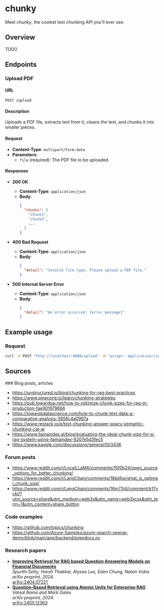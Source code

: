 # chunky
Meet *chunky*, the coolest text chunking API you'll ever use.

## Overview
TODO

## Endpoints

### Upload PDF

#### URL
`POST /upload`

#### Description
Uploads a PDF file, extracts text from it, cleans the text, and chunks it into smaller pieces.

#### Request
- **Content-Type**: `multipart/form-data`
- **Parameters**:
  - `file` (required): The PDF file to be uploaded.

#### Responses

- **200 OK**
  - **Content-Type**: `application/json`
  - **Body**:
    ```json
    {
      "chunks": [
        "chunk1",
        "chunk2",
        ...
      ]
    }
    ```

- **400 Bad Request**
  - **Content-Type**: `application/json`
  - **Body**:
    ```json
    {
      "detail": "Invalid file type. Please upload a PDF file."
    }
    ```

- **500 Internal Server Error**
  - **Content-Type**: `application/json`
  - **Body**:
    ```json
    {
      "detail": "An error occurred: {error_message}"
    }
    ```

## Example usage

### Request
```bash
curl -X POST "http://localhost:8000/upload" -H "accept: application/json" -H "Content-Type: multipart/form-data" -F "file=@path/to/your/file.pdf"
```

## Sources

### Blog posts, articles
- https://unstructured.io/blog/chunking-for-rag-best-practices
- https://www.pinecone.io/learn/chunking-strategies
- https://pub.towardsai.net/how-to-optimize-chunk-sizes-for-rag-in-production-fae9019796b6
- https://towardsdatascience.com/how-to-chunk-text-data-a-comparative-analysis-3858c4a0997a
- https://www.restack.io/p/text-chunking-answer-spacy-semantic-chunking-cat-ai
- https://www.llamaindex.ai/blog/evaluating-the-ideal-chunk-size-for-a-rag-system-using-llamaindex-6207e5d3fec5
- https://www.kaggle.com/discussions/general/503436

### Forum posts
- https://www.reddit.com/r/LocalLLaMA/comments/15f0b24/open_source_options_for_better_chunking/
- https://www.reddit.com/r/LangChain/comments/16bjj6w/what_is_optimal_chunk_size/
- https://www.reddit.com/r/LangChain/comments/16m73j4/comment/k17vcki/?utm_source=share&utm_medium=web3x&utm_name=web3xcss&utm_term=1&utm_content=share_button

### Code examples
- https://github.com/topics/chunking
- https://github.com/Azure-Samples/azure-search-openai-demo/blob/main/app/backend/prepdocs.py

### Research papers
- **[Improving Retrieval for RAG based Question Answering Models on Financial Documents](https://arxiv.org/abs/2404.07221)**  
  *Spurthi Setty, Harsh Thakkar, Alyssa Lee, Eden Chung, Natan Vidra*  
  *arXiv preprint, 2024*.  
  [arXiv:2404.07221](https://arxiv.org/abs/2404.07221)  
- **[Question-Based Retrieval using Atomic Units for Enterprise RAG](https://arxiv.org/abs/2405.12363)**  
  *Vatsal Raina and Mark Gales*  
  *arXiv preprint, 2024*.  
  [arXiv:2405.12363](https://arxiv.org/abs/2405.12363)  